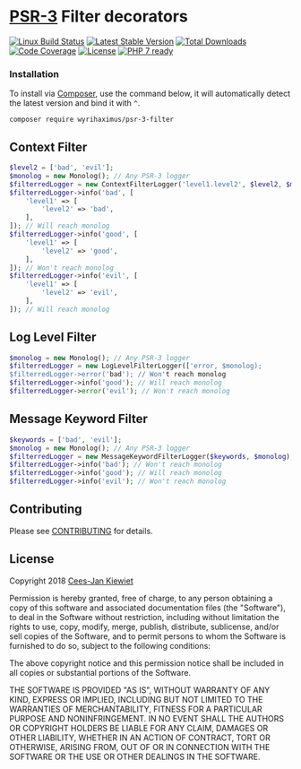 # [PSR-3](http://www.php-fig.org/psr/psr-3/) Filter decorators

[![Linux Build Status](https://travis-ci.org/WyriHaximus/php-psr-3-filter.png)](https://travis-ci.org/WyriHaximus/php-psr-3-filter)
[![Latest Stable Version](https://poser.pugx.org/WyriHaximus/psr-3-filter/v/stable.png)](https://packagist.org/packages/WyriHaximus/psr-3-filter)
[![Total Downloads](https://poser.pugx.org/WyriHaximus/psr-3-filter/downloads.png)](https://packagist.org/packages/WyriHaximus/psr-3-filter/stats)
[![Code Coverage](https://scrutinizer-ci.com/g/WyriHaximus/php-psr-3-filter/badges/coverage.png?b=master)](https://scrutinizer-ci.com/g/WyriHaximus/php-psr-3-filter/?branch=master)
[![License](https://poser.pugx.org/WyriHaximus/psr-3-filter/license.png)](https://packagist.org/packages/wyrihaximus/psr-3-filter)
[![PHP 7 ready](http://php7ready.timesplinter.ch/WyriHaximus/php-psr-3-filter/badge.svg)](https://travis-ci.org/WyriHaximus/php-psr-3-filter)

### Installation ###

To install via [Composer](http://getcomposer.org/), use the command below, it will automatically detect the latest version and bind it with `^`.

```
composer require wyrihaximus/psr-3-filter 
```

## Context Filter ##

```php
$level2 = ['bad', 'evil'];
$monolog = new Monolog(); // Any PSR-3 logger
$filterredLogger = new ContextFilterLogger('level1.level2', $level2, $monolog);
$filterredLogger->info('bad', [
    'level1' => [
        'level2' => 'bad',
    ],
]); // Will reach monolog
$filterredLogger->info('good', [
    'level1' => [
        'level2' => 'good',
    ],
]); // Won't reach monolog
$filterredLogger->info('evil', [
    'level1' => [
        'level2' => 'evil',
    ],
]); // Will reach monolog
```

## Log Level Filter ##

```php
$monolog = new Monolog(); // Any PSR-3 logger
$filterredLogger = new LogLevelFilterLogger(['error, $monolog);
$filterredLogger->error('bad'); // Won't reach monolog
$filterredLogger->info('good'); // Will reach monolog
$filterredLogger->error('evil'); // Won't reach monolog
```

## Message Keyword Filter ##

```php
$keywords = ['bad', 'evil'];
$monolog = new Monolog(); // Any PSR-3 logger
$filterredLogger = new MessageKeywordFilterLogger($keywords, $monolog);
$filterredLogger->info('bad'); // Won't reach monolog
$filterredLogger->info('good'); // Will reach monolog
$filterredLogger->info('evil'); // Won't reach monolog
```

## Contributing ##

Please see [CONTRIBUTING](CONTRIBUTING.md) for details.

## License ##

Copyright 2018 [Cees-Jan Kiewiet](http://wyrihaximus.net/)

Permission is hereby granted, free of charge, to any person
obtaining a copy of this software and associated documentation
files (the "Software"), to deal in the Software without
restriction, including without limitation the rights to use,
copy, modify, merge, publish, distribute, sublicense, and/or sell
copies of the Software, and to permit persons to whom the
Software is furnished to do so, subject to the following
conditions:

The above copyright notice and this permission notice shall be
included in all copies or substantial portions of the Software.

THE SOFTWARE IS PROVIDED "AS IS", WITHOUT WARRANTY OF ANY KIND,
EXPRESS OR IMPLIED, INCLUDING BUT NOT LIMITED TO THE WARRANTIES
OF MERCHANTABILITY, FITNESS FOR A PARTICULAR PURPOSE AND
NONINFRINGEMENT. IN NO EVENT SHALL THE AUTHORS OR COPYRIGHT
HOLDERS BE LIABLE FOR ANY CLAIM, DAMAGES OR OTHER LIABILITY,
WHETHER IN AN ACTION OF CONTRACT, TORT OR OTHERWISE, ARISING
FROM, OUT OF OR IN CONNECTION WITH THE SOFTWARE OR THE USE OR
OTHER DEALINGS IN THE SOFTWARE.
